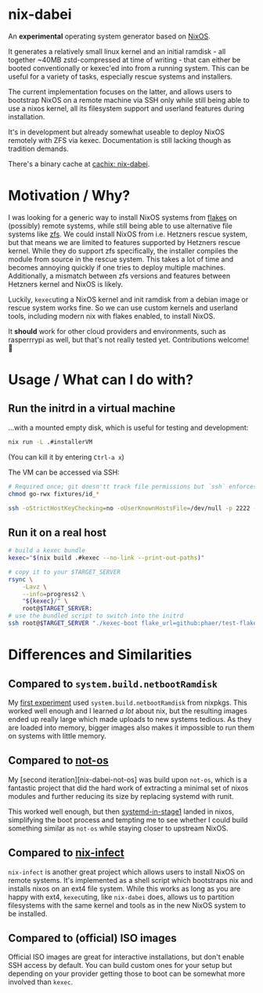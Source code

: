 # nix-dabei

An **experimental** operating system generator based on [NixOS][nixos].

It generates a relatively small linux kernel and an initial ramdisk - all together ~40MB zstd-compressed at time of writing - that can either be booted conventionally or kexec'ed into from a running system. This can be useful for a variety of tasks, especially rescue systems and installers.

The current implementation focuses on the latter, and allows users to bootstrap NixOS on a remote machine via SSH only while still being able to use a nixos kernel, all its filesystem support and userland features during installation.

It's in development but already somewhat useable to deploy NixOS remotely with ZFS via kexec. Documentation is still lacking though as tradition demands.

There's a binary cache at [cachix: nix-dabei](https://app.cachix.org/cache/nix-dabei).

# Motivation / Why?

I was looking for a generic way to install NixOS systems from [flakes][flakes] on (possibly) remote systems, while still being able to use alternative file systems like [zfs][]. We could install NixOS from i.e. Hetzners rescue system, but that means we are limited to features supported by Hetzners rescue kernel. While they do support zfs specifically, the installer compiles the module from source in the rescue system. This takes a lot of time and becomes annoying quickly if one tries to deploy multiple machines. Additionally, a mismatch between zfs versions and features between Hetzners kernel and NixOS is likely.

Luckily, `kexec`uting a NixOS kernel and init ramdisk from a debian image or rescue system works fine. So we can use custom kernels and userland tools, including modern nix with flakes enabled, to install NixOS.

It **should** work for other cloud providers and environments, such as rasperrrypi as well, but that's not really tested yet. Contributions welcome!
:tada:

# Usage / What can I do with? 

## Run the initrd in a virtual machine

...with a mounted empty disk, which is useful for testing and development:

```sh
nix run -L .#installerVM
```
(You can kill it by entering `Ctrl-a x`)

The VM can be accessed via SSH:

```sh
# Required once; git doesn'tt track file permissions but `ssh` enforces secure key file permissions.
chmod go-rwx fixtures/id_*

ssh -oStrictHostKeyChecking=no -oUserKnownHostsFile=/dev/null -p 2222 -i fixtures/id_ed25519 root@localhost
```

## Run it on a real host

``` sh
# build a kexec bundle
kexec="$(nix build .#kexec --no-link --print-out-paths)"

# copy it to your $TARGET_SERVER
rsync \
    -Lavz \
    --info=progress2 \
    "${kexec}/" \
    root@$TARGET_SERVER:
# use the bundled script to switch into the initrd 
ssh root@$TARGET_SERVER "./kexec-boot flake_url=github:phaer/test-flake#nixosConfigurations.web-01"
```


# Differences and Similarities

## Compared to `system.build.netbootRamdisk`

My [first experiment][nixos-zfs-installer] used `system.build.netbootRamdisk` from nixpkgs. This worked well enough and I learned *a lot* about nix, but the resulting images ended up really large which made uploads to new systems tedious. As they are loaded into memory, bigger images also makes it impossible to run them on systems with little memory. 

## Compared to [not-os][]

My [second iteration][nix-dabei-not-os] was build upon `not-os`, which is a fantastic project that did the hard work of extracting a minimal set of nixos modules and further reducing its size by replacing systemd with runit.

This worked well enough, but then [systemd-in-stage1][] landed in nixos, simplifying the boot process and tempting me to see whether I could build something similar as `not-os` while staying closer to upstream NixOS.

## Compared to [nix-infect][]

`nix-infect` is another great project which allows users to install NixOS on remote systems. It's implemented as a shell script which bootstraps nix and installs nixos on an ext4 file system.
While this works as long as you are happy with ext4, `kexec`uting, like `nix-dabei` does, allows us to partition filesystems with the same kernel and tools as in the new NixOS system to be installed. 

## Compared to (official) ISO images

Official ISO images are great for interactive installations, but don't enable SSH access by default. You can build custom ones for your setup but depending on your provider getting those to boot can be somewhat more involved than `kexec`.


[flakes]: https://nixos.wiki/wiki/Flakes
[zfs]: http://openzfs.org/
[not-os]: https://github.com/cleverca22/not-os
[nixos]: https://nixos.org
[nix-infect]: https://github.com/elitak/nixos-infect
[nixpkgs]: https://github.com/nixos/nixpkgs/
[nixos-zfs-installer]: https://github.com/dep-sys/nixos-zfs-installer/
[nix-dabei-notos]: https://github.com/dep-sys/nix-dabei/tree/not-os
[hetzner.cloud]: https://hetzner.cloud
[systemd-in-stage1]: https://github.com/NixOS/nixpkgs/projects/51

